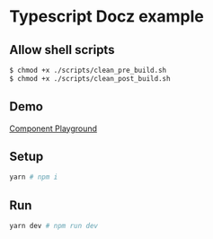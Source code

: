 # Typescript Docz example

## Allow shell scripts

```sh
$ chmod +x ./scripts/clean_pre_build.sh
$ chmod +x ./scripts/clean_post_build.sh
```

## Demo

[Component Playground](https://boring-thompson-04b35b.netlify.com/)

## Setup

```sh
yarn # npm i
```

## Run

```sh
yarn dev # npm run dev
```
